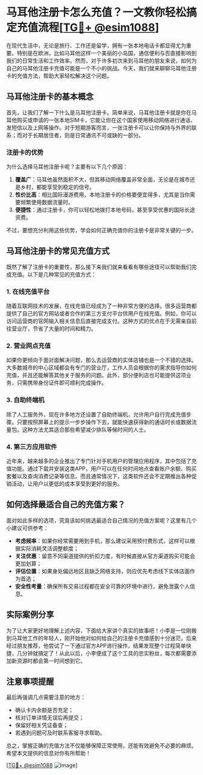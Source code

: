 # 马耳他注册卡怎么充值？一文教你轻松搞定充值流程[[TG💪+ @esim1088](https://t.me/s/esim1088)]

在现代生活中，无论是旅行、工作还是留学，拥有一张本地电话卡都显得尤为重要。特别是在欧洲，比如马耳他这样一个美丽的小岛国，通信便利与否直接影响到我们的日常生活和工作效率。然而，对于许多初次来到马耳他的朋友来说，如何为自己的马耳他注册卡充值可能是一个不小的挑战。今天，我们就来聊聊马耳他注册卡的充值方法，帮助大家轻松解决这个问题。

## 马耳他注册卡的基本概念

首先，让我们了解一下什么是马耳他注册卡。简单来说，马耳他注册卡就是你在马耳他购买或申请的一张本地SIM卡，它能让你在这个国家使用移动网络进行通话、发短信以及上网等操作。对于短期游客而言，一张注册卡可以让你保持与外界的联系；而对于长期居住者，则是日常通讯不可或缺的一部分。

### 注册卡的优势

为什么选择马耳他注册卡呢？主要有以下几个原因：

1. **覆盖广**：马耳他虽然面积不大，但其移动网络覆盖非常全面，无论是在城市还是乡村，都能享受到稳定的信号。
2. **性价比高**：相比国际漫游费用，本地注册卡的价格要便宜得多，尤其是当你需要频繁使用数据流量时。
3. **便捷性**：通过注册卡，你可以轻松地拨打本地号码，甚至享受优惠的国际长途资费。

不过，要想充分利用这些优势，学会如何正确充值你的注册卡是非常关键的一步。

## 马耳他注册卡的常见充值方式

既然了解了注册卡的重要性，那么接下来我们就来看看有哪些途径可以帮助我们完成充值。以下是几种常见的充值方式：

### 1. 在线充值平台

随着互联网技术的发展，在线充值已经成为了一种非常方便的选择。很多运营商都提供了自己的官方网站或者合作的第三方支付平台供用户在线充值。例如，你可以访问运营商的官网输入相关信息后直接完成支付。这种方式的优点在于无需亲自前往营业厅，节省了大量的时间和精力。

### 2. 营业网点充值

如果你更倾向于面对面解决问题，那么去运营商的实体店铺也是一个不错的选择。大多数城市的中心区域都会有专门的营业厅，工作人员会根据你的需求指导你如何充值，并且还能解答其他关于服务的问题。此外，部分便利店也可能提供这项业务，只需携带身份证件即可顺利完成操作。

### 3. 自助终端机

除了人工服务外，现在许多地方还设置了自助终端机，允许用户自行完成充值步骤。只要按照屏幕上的提示一步步操作下去，就能快速获得新的通话时长或数据流量包。这种方法尤其适合那些希望减少排队等候时间的人士。

### 4. 第三方应用软件

近年来，越来越多的企业推出了专门针对手机用户的管理应用程序，其中包括了充值功能。通过下载并安装这类APP，用户可以在任何时间地点查看账户余额、购买套餐以及查询消费记录等信息。而且通常情况下，这类软件还会不定期推出各种促销活动，让用户以更低的成本享受到更好的服务。

## 如何选择最适合自己的充值方案？

面对如此多样的选项，究竟该如何挑选最适合自己情况的充值方案呢？这里有几个小建议可供参考：

- **考虑频率**：如果你经常需要用到手机，那么建议采用预付费形式，这样可以根据实际消耗灵活调整额度；
- **关注优惠**：留意不同渠道提供的折扣力度，有时候直接从官方渠道购买可能会更加划算；
- **评估位置**：如果身处偏远地区且缺乏网络支持，则应优先考虑线下实体店面作为首选；
- **安全性考量**：确保所有交易过程都在安全可靠的环境中进行，避免泄露个人信息。

## 实际案例分享

为了让大家更好地理解上述内容，下面给大家讲个真实的故事吧！小李是一位刚搬到马耳他工作的年轻人，刚开始他对如何给自己的注册卡充值感到十分迷茫。后来经过朋友推荐，他尝试了一下通过官方APP进行操作，结果发现整个过程简单快捷，几分钟就搞定了！从此以后，小李便成了这个工具的忠实粉丝，每次都需要添加新资源时都会第一时间想到它。

## 注意事项提醒

最后再强调几点需要注意的地方：

- 确认卡内余额是否充足；
- 核对订单详情无误后再提交；
- 保留好相关凭证备查；
- 若遇到问题可及时联系客服寻求帮助。

总之，掌握正确的充值方法不仅能够保障正常使用，还能有效避免不必要的麻烦。希望本文提供的信息对你有所帮助！

[[TG💪+ @esim1088](https://t.me/s/esim1088) ![Image](https://i.postimg.cc/4NQfJmqS/Snipaste-2025-05-13-00-14-12.png)]